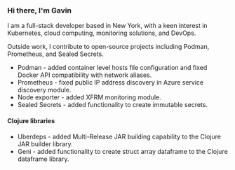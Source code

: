 ### Hi there, I'm Gavin

I am a full-stack developer based in New York, with a keen interest in Kubernetes, cloud computing, monitoring solutions, and DevOps.

Outside work, I contribute to open-source projects including Podman, Prometheus, and Sealed Secrets.

* Podman - added container level hosts file configuration and fixed Docker API compatibility with network aliases.
* Prometheus - fixed public IP address discovery in Azure service discovery module.
* Node exporter - added XFRM monitoring module.
* Sealed Secrets - added functionality to create immutable secrets.

#### Clojure libraries

* Uberdeps - added Multi-Release JAR building capability to the Clojure JAR builder library.
* Geni - added functionality to create struct array dataframe to the Clojure dataframe library.

